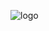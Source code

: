 ![logo](https://user-images.githubusercontent.com/72171388/175753901-75945500-e963-4d72-b616-745ad1a217cc.png)
